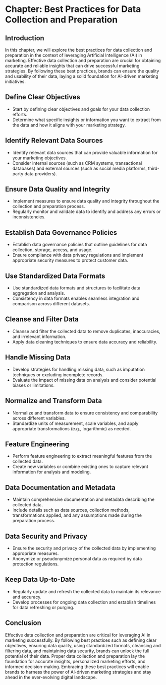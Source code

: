 Chapter: Best Practices for Data Collection and Preparation
===========================================================

Introduction
------------

In this chapter, we will explore the best practices for data collection and preparation in the context of leveraging Artificial Intelligence (AI) in marketing. Effective data collection and preparation are crucial for obtaining accurate and reliable insights that can drive successful marketing strategies. By following these best practices, brands can ensure the quality and usability of their data, laying a solid foundation for AI-driven marketing initiatives.

Define Clear Objectives
-----------------------

* Start by defining clear objectives and goals for your data collection efforts.
* Determine what specific insights or information you want to extract from the data and how it aligns with your marketing strategy.

Identify Relevant Data Sources
------------------------------

* Identify relevant data sources that can provide valuable information for your marketing objectives.
* Consider internal sources (such as CRM systems, transactional databases) and external sources (such as social media platforms, third-party data providers).

Ensure Data Quality and Integrity
---------------------------------

* Implement measures to ensure data quality and integrity throughout the collection and preparation process.
* Regularly monitor and validate data to identify and address any errors or inconsistencies.

Establish Data Governance Policies
----------------------------------

* Establish data governance policies that outline guidelines for data collection, storage, access, and usage.
* Ensure compliance with data privacy regulations and implement appropriate security measures to protect customer data.

Use Standardized Data Formats
-----------------------------

* Use standardized data formats and structures to facilitate data aggregation and analysis.
* Consistency in data formats enables seamless integration and comparison across different datasets.

Cleanse and Filter Data
-----------------------

* Cleanse and filter the collected data to remove duplicates, inaccuracies, and irrelevant information.
* Apply data cleaning techniques to ensure data accuracy and reliability.

Handle Missing Data
-------------------

* Develop strategies for handling missing data, such as imputation techniques or excluding incomplete records.
* Evaluate the impact of missing data on analysis and consider potential biases or limitations.

Normalize and Transform Data
----------------------------

* Normalize and transform data to ensure consistency and comparability across different variables.
* Standardize units of measurement, scale variables, and apply appropriate transformations (e.g., logarithmic) as needed.

Feature Engineering
-------------------

* Perform feature engineering to extract meaningful features from the collected data.
* Create new variables or combine existing ones to capture relevant information for analysis and modeling.

Data Documentation and Metadata
-------------------------------

* Maintain comprehensive documentation and metadata describing the collected data.
* Include details such as data sources, collection methods, transformations applied, and any assumptions made during the preparation process.

Data Security and Privacy
-------------------------

* Ensure the security and privacy of the collected data by implementing appropriate measures.
* Anonymize or pseudonymize personal data as required by data protection regulations.

Keep Data Up-to-Date
--------------------

* Regularly update and refresh the collected data to maintain its relevance and accuracy.
* Develop processes for ongoing data collection and establish timelines for data refreshing or purging.

Conclusion
----------

Effective data collection and preparation are critical for leveraging AI in marketing successfully. By following best practices such as defining clear objectives, ensuring data quality, using standardized formats, cleansing and filtering data, and maintaining data security, brands can unlock the full potential of their data. Proper data collection and preparation lay the foundation for accurate insights, personalized marketing efforts, and informed decision-making. Embracing these best practices will enable brands to harness the power of AI-driven marketing strategies and stay ahead in the ever-evolving digital landscape.
